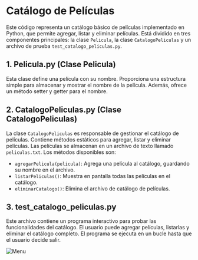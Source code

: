 
# Catálogo de Películas

Este código representa un catálogo básico de películas implementado en Python, que permite agregar, listar y eliminar películas. Está dividido en tres componentes principales: la clase `Pelicula`, la clase `CatalogoPeliculas` y un archivo de prueba `test_catalogo_peliculas.py`.

## 1.   Pelicula.py (Clase Pelicula)
Esta clase define una película con su nombre. Proporciona una estructura simple para almacenar y mostrar el nombre de la película. Además, ofrece un método setter y getter para el nombre.
    
## 2.  CatalogoPeliculas.py (Clase CatalogoPeliculas)
La clase `CatalogoPeliculas` es responsable de gestionar el catálogo de películas. Contiene métodos estáticos para agregar, listar y eliminar películas. Las películas se almacenan en un archivo de texto llamado `peliculas.txt`. Los métodos disponibles son:
- `agregarPelicula(pelicula)`: Agrega una película al catálogo, guardando su nombre en el archivo.
- `listarPeliculas()`: Muestra en pantalla todas las películas en el catálogo.
- `eliminarCatalogo()`: Elimina el archivo de catálogo de películas.
    
## 3.  test_catalogo_peliculas.py 
Este archivo contiene un programa interactivo para probar las funcionalidades del catálogo. El usuario puede agregar películas, listarlas y eliminar el catálogo completo. El programa se ejecuta en un bucle hasta que el usuario decide salir.

![Menu](https://cdn.discordapp.com/attachments/1116592460009852971/1138577796478799981/image.png "Menu")
